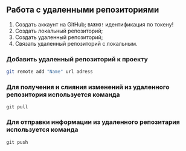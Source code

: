 ## Работа с удаленными репозиториями

1. Создать аккаунт на GitHub;
   `ВАЖНО!` идентификация по токену!
2. Создать локальный репозиторий;
3. Создать удаленный репозиторий;
4. Связать удаленный репозиторий с локальным.

### Добавить удаленный репозиторий к проекту
```bash
git remote add "Name" url adress
```
### Для получения и слияния изменений из удаленного репозитория используется команда
```
git pull
```
### Для отправки информации из удаленного репозитария используется команда
```
git push
```
